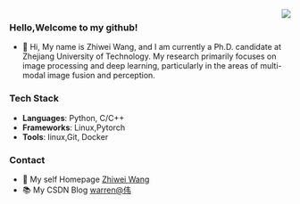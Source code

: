 <a href="https://github.com/warren-wzw">
<img align="right" src="https://github-readme-stats.vercel.app/api?username=warren-wzw&show_icons=true&theme=transparent">
</a>

### Hello,Welcome to my github!
- 👋 Hi, My name is Zhiwei Wang, and I am currently a Ph.D. candidate at Zhejiang University of Technology. My research primarily focuses on image processing and deep learning, particularly in the areas of multi-modal image fusion and perception.
  
### Tech Stack
- **Languages**: Python, C/C++
- **Frameworks**: Linux,Pytorch
- **Tools**: linux,Git, Docker
### Contact
- 🌱 My self Homepage [Zhiwei Wang](https://warren-wzw.github.io/cv/)
- 📚 My CSDN Blog [warren@伟](https://blog.csdn.net/warren103098?type=blog)
